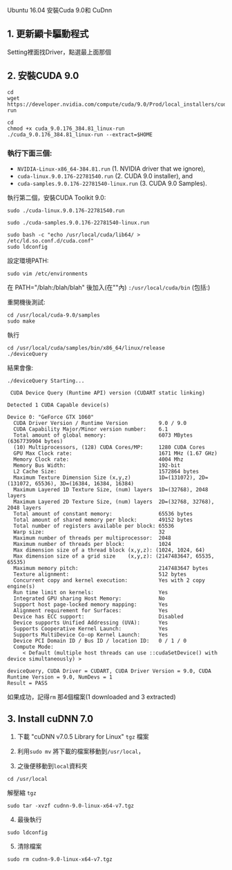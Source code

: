 Ubuntu 16.04 安裝Cuda 9.0和 CuDnn

## 1. 更新顯卡驅動程式
Setting裡面找Driver，點選最上面那個

## 2. 安裝CUDA 9.0

```
cd
wget https://developer.nvidia.com/compute/cuda/9.0/Prod/local_installers/cuda_9.0.176_384.81_linux-run
```

```
cd
chmod +x cuda_9.0.176_384.81_linux-run
./cuda_9.0.176_384.81_linux-run --extract=$HOME
```

### 執行下面三個:

* `NVIDIA-Linux-x86_64-384.81.run` (1. NVIDIA driver that we ignore),
* `cuda-linux.9.0.176-22781540.run` (2. CUDA 9.0 installer), and
* `cuda-samples.9.0.176-22781540-linux.run` (3. CUDA 9.0 Samples).

執行第二個，安裝CUDA Toolkit 9.0:

```
sudo ./cuda-linux.9.0.176-22781540.run
```

```
sudo ./cuda-samples.9.0.176-22781540-linux.run
```

```
sudo bash -c "echo /usr/local/cuda/lib64/ > /etc/ld.so.conf.d/cuda.conf"
sudo ldconfig
```

設定環境PATH:
```
sudo vim /etc/environments
```
在 PATH="/blah:/blah/blah" 後加入(在""內) `:/usr/local/cuda/bin` (包括:)

重開機後測試:

```
cd /usr/local/cuda-9.0/samples
sudo make
```

執行
```
cd /usr/local/cuda/samples/bin/x86_64/linux/release
./deviceQuery
```

結果會像:
```
./deviceQuery Starting...

 CUDA Device Query (Runtime API) version (CUDART static linking)

Detected 1 CUDA Capable device(s)

Device 0: "GeForce GTX 1060"
  CUDA Driver Version / Runtime Version          9.0 / 9.0
  CUDA Capability Major/Minor version number:    6.1
  Total amount of global memory:                 6073 MBytes (6367739904 bytes)
  (10) Multiprocessors, (128) CUDA Cores/MP:     1280 CUDA Cores
  GPU Max Clock rate:                            1671 MHz (1.67 GHz)
  Memory Clock rate:                             4004 Mhz
  Memory Bus Width:                              192-bit
  L2 Cache Size:                                 1572864 bytes
  Maximum Texture Dimension Size (x,y,z)         1D=(131072), 2D=(131072, 65536), 3D=(16384, 16384, 16384)
  Maximum Layered 1D Texture Size, (num) layers  1D=(32768), 2048 layers
  Maximum Layered 2D Texture Size, (num) layers  2D=(32768, 32768), 2048 layers
  Total amount of constant memory:               65536 bytes
  Total amount of shared memory per block:       49152 bytes
  Total number of registers available per block: 65536
  Warp size:                                     32
  Maximum number of threads per multiprocessor:  2048
  Maximum number of threads per block:           1024
  Max dimension size of a thread block (x,y,z): (1024, 1024, 64)
  Max dimension size of a grid size    (x,y,z): (2147483647, 65535, 65535)
  Maximum memory pitch:                          2147483647 bytes
  Texture alignment:                             512 bytes
  Concurrent copy and kernel execution:          Yes with 2 copy engine(s)
  Run time limit on kernels:                     Yes
  Integrated GPU sharing Host Memory:            No
  Support host page-locked memory mapping:       Yes
  Alignment requirement for Surfaces:            Yes
  Device has ECC support:                        Disabled
  Device supports Unified Addressing (UVA):      Yes
  Supports Cooperative Kernel Launch:            Yes
  Supports MultiDevice Co-op Kernel Launch:      Yes
  Device PCI Domain ID / Bus ID / location ID:   0 / 1 / 0
  Compute Mode:
     < Default (multiple host threads can use ::cudaSetDevice() with device simultaneously) >

deviceQuery, CUDA Driver = CUDART, CUDA Driver Version = 9.0, CUDA Runtime Version = 9.0, NumDevs = 1
Result = PASS
```
如果成功，記得`rm` 那4個檔案(1 downloaded and 3 extracted)

## 3. Install cuDNN 7.0

1. 下載 "cuDNN v7.0.5 Library for Linux" `tgz` 檔案

2. 利用`sudo mv` 將下載的檔案移動到`/usr/local`，

3. 之後便移動到`local`資料夾
```
cd /usr/local
``` 
解壓縮 `tgz` 

```
sudo tar -xvzf cudnn-9.0-linux-x64-v7.tgz
```

4. 最後執行 
```
sudo ldconfig
``` 

5. 清除檔案 

```
sudo rm cudnn-9.0-linux-x64-v7.tgz
```